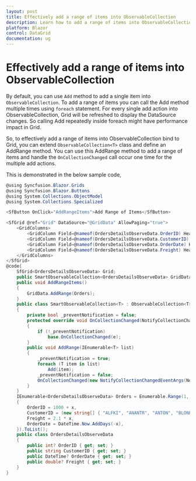 ```yaml
---
layout: post
title: Effectively add a range of items into ObservableCollection
description: Learn how to add a range of items into ObservableCollection data bind to Blazor DataGrid component
platform: Blazor
control: DataGrid
documentation: ug
---
```


# Effectively add a range of items into ObservableCollection

By default, you can use `Add` method to add a single item into `ObservableCollection`. To add a range of items you can call the Add method multiple times using `foreach` statement. For every single add action into ObservableCollection, Grid will be refreshed to display the DataSource changes. So calling Add repeatedly inside foreach might have performance impact in Grid.

So, to effectively add a range of items into ObservableCollection bind to Grid, you can extend `ObservableCollection<T>` class and define an AddRange method. You can use this AddRange method to add a range of items and handle the `OnCollectionChanged` call occur one time for the multiple add actions.

This is demonstrated in the below sample code,

```csharp
@using Syncfusion.Blazor.Grids
@using Syncfusion.Blazor.Buttons
@using System.Collections.ObjectModel
@using System.Collections.Specialized

<SfButton OnClick="AddRangeItems">Add Range of Items</SfButton>

<SfGrid @ref="Grid" DataSource="@GridData" AllowPaging="true">
    <GridColumns>
        <GridColumn Field=@nameof(OrdersDetailsObserveData.OrderID) HeaderText="Order ID" TextAlign="TextAlign.Right" Width="120"></GridColumn>
        <GridColumn Field=@nameof(OrdersDetailsObserveData.CustomerID) HeaderText="Customer Name" Width="150"></GridColumn>
        <GridColumn Field=@nameof(OrdersDetailsObserveData.OrderDate) HeaderText=" Order Date" Format="d" Type="ColumnType.Date" TextAlign="TextAlign.Right" Width="130"></GridColumn>
        <GridColumn Field=@nameof(OrdersDetailsObserveData.Freight) HeaderText="Freight" Format="C2" TextAlign="TextAlign.Right" Width="120"></GridColumn>
    </GridColumns>
</SfGrid>
@code{
    SfGrid<OrdersDetailsObserveData> Grid;
    public SmartObservableCollection<OrdersDetailsObserveData> GridData = new SmartObservableCollection<OrdersDetailsObserveData>();
    public void AddRangeItems()
    {
        GridData.AddRange(Orders);
    }
    public class SmartObservableCollection<T> : ObservableCollection<T>
    {
        private bool _preventNotification = false;
        protected override void OnCollectionChanged(NotifyCollectionChangedEventArgs e)
        {
            if (!_preventNotification)
                base.OnCollectionChanged(e);
        }
        public void AddRange(IEnumerable<T> list)
        {
            _preventNotification = true;
            foreach (T item in list)
                Add(item);
            _preventNotification = false;
            OnCollectionChanged(new NotifyCollectionChangedEventArgs(NotifyCollectionChangedAction.Reset));
        }
    }
    IEnumerable<OrdersDetailsObserveData> Orders = Enumerable.Range(1, 10000).Select(x => new OrdersDetailsObserveData()
    {
        OrderID = 1000 + x,
        CustomerID = (new string[] { "ALFKI", "ANANTR", "ANTON", "BLONP", "BOLID" })[new Random().Next(5)],
        Freight = 2.1 * x,
        OrderDate = DateTime.Now.AddDays(-x),
    }).ToList();
    public class OrdersDetailsObserveData
    {
        public int? OrderID { get; set; }
        public string CustomerID { get; set; }
        public DateTime? OrderDate { get; set; }
        public double? Freight { get; set; }
    }
}
```
